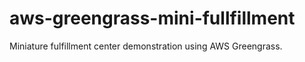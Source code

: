 # aws-greengrass-mini-fullfillment
 Miniature fulfillment center demonstration using AWS Greengrass. 
